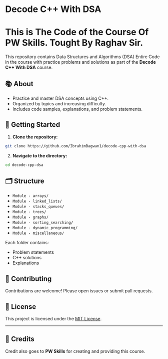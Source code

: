 # Decode C++ With DSA
# This is The Code of the Course Of PW Skills. Tought By Raghav Sir.

This repository contains Data Structures and Algorithms (DSA) Entire Code in the course with practice problems and solutions as part of the **Decode C++ With DSA** course.

## 📚 About

- Practice and master DSA concepts using C++.
- Organized by topics and increasing difficulty.
- Includes code samples, explanations, and problem statements.

## 🚀 Getting Started

1. **Clone the repository:**
  ```bash
  git clone https://github.com/IbrahimBagwan1/decode-cpp-with-dsa
  ```
2. **Navigate to the directory:**
  ```bash
  cd decode-cpp-dsa
  ```

## 🗂️ Structure

- `Module - arrays/`
- `Module - linked_lists/`
- `Module - stacks_queues/`
- `Module - trees/`
- `Module - graphs/`
- `Module - sorting_searching/`
- `Module - dynamic_programming/`
- `Module - miscellaneous/`

Each folder contains:
- Problem statements
- C++ solutions
- Explanations

## 🤝 Contributing

Contributions are welcome! Please open issues or submit pull requests.

## 📖 License

This project is licensed under the [MIT License](LICENSE).

---
## 🙏 Credits

Credit also goes to **PW Skills** for creating and providing this course.